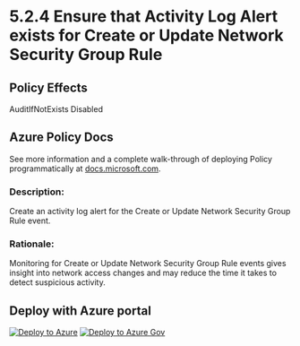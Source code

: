 # 5.2.4 Ensure that Activity Log Alert exists for Create or Update Network Security Group Rule

## Policy Effects
AuditIfNotExists
Disabled

## Azure Policy Docs
See more information and a complete walk-through of deploying Policy programmatically at
[docs.microsoft.com](https://docs.microsoft.com/azure/governance/policy/samples/allowed-custom-images).

### Description: 
Create an activity log alert for the Create or Update Network Security Group Rule event.

### Rationale: 
Monitoring for Create or Update Network Security Group Rule events gives insight into
network access changes and may reduce the time it takes to detect suspicious activity.

## Deploy with Azure portal

[![Deploy to Azure](https://azuredeploy.net/deploybutton.png)](https://portal.azure.com/?#blade/Microsoft_Azure_Policy/CreatePolicyDefinitionBlade/uri/https%3A%2F%2Fraw.githubusercontent.com%2Fmrajess%2FAzure-Policy-CIS%2Fmaster%2Fpolicies%2F5_logging_and_monitoring%2F5.2.4%2FPolicy%2Fazurepolicy.json)
[![Deploy to Azure Gov](https://docs.microsoft.com/azure/governance/policy/media/deploy/deployGovbutton.png)](https://portal.azure.us/?#blade/Microsoft_Azure_Policy/CreatePolicyDefinitionBlade/uri/https%3A%2F%2Fraw.githubusercontent.com%2Fmrajess%2FAzure-Policy-CIS%2Fmaster%2Fpolicies%2F5_logging_and_monitoring%2F5.2.4%2FPolicy%2Fazurepolicy.json)
